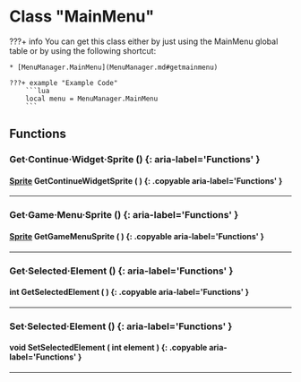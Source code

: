 # Class "MainMenu"

???+ info
    You can get this class either by just using the MainMenu global table or by using the following shortcut:

    * [MenuManager.MainMenu](MenuManager.md#getmainmenu)

    ???+ example "Example Code"
        ```lua
        local menu = MenuManager.MainMenu
        ```
        
## Functions

### Get·Continue·Widget·Sprite () {: aria-label='Functions' }
#### [Sprite](../Sprite.md) GetContinueWidgetSprite ( ) {: .copyable aria-label='Functions' }

___
### Get·Game·Menu·Sprite () {: aria-label='Functions' }
#### [Sprite](../Sprite.md) GetGameMenuSprite ( ) {: .copyable aria-label='Functions' }

___
### Get·Selected·Element () {: aria-label='Functions' }
#### int GetSelectedElement ( ) {: .copyable aria-label='Functions' }

___
### Set·Selected·Element () {: aria-label='Functions' }
#### void SetSelectedElement ( int element ) {: .copyable aria-label='Functions' }

___
